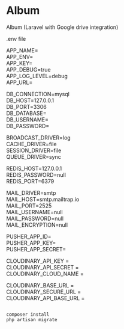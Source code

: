 # Album
Album (Laravel with Google drive integration)

.env file

APP_NAME=  
APP_ENV=  
APP_KEY=  
APP_DEBUG=true  
APP_LOG_LEVEL=debug  
APP_URL=

DB_CONNECTION=mysql  
DB_HOST=127.0.0.1  
DB_PORT=3306  
DB_DATABASE=  
DB_USERNAME=  
DB_PASSWORD=  

BROADCAST_DRIVER=log  
CACHE_DRIVER=file  
SESSION_DRIVER=file  
QUEUE_DRIVER=sync  

REDIS_HOST=127.0.0.1  
REDIS_PASSWORD=null  
REDIS_PORT=6379  

MAIL_DRIVER=smtp  
MAIL_HOST=smtp.mailtrap.io  
MAIL_PORT=2525  
MAIL_USERNAME=null  
MAIL_PASSWORD=null  
MAIL_ENCRYPTION=null  

PUSHER_APP_ID=  
PUSHER_APP_KEY=  
PUSHER_APP_SECRET=  

CLOUDINARY_API_KEY =  
CLOUDINARY_API_SECRET =  
CLOUDINARY_CLOUD_NAME =   

CLOUDINARY_BASE_URL =   
CLOUDINARY_SECURE_URL =   
CLOUDINARY_API_BASE_URL =   

```shell

composer install
php artisan migrate

```
